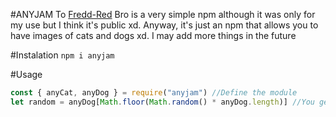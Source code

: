 #ANYJAM To [Fredd-Red](https://dsc.gg/freds)
Bro is a very simple npm although it was only for my use but I think it's public xd.
Anyway, it's just an npm that allows you to have images of cats and dogs xd.
I may add more things in the future

#Instalation
```npm i anyjam```

#Usage
```js
const { anyCat, anyDog } = require("anyjam") //Define the module
let random = anyDog[Math.floor(Math.random() * anyDog.length)] //You get an image of a dog or a cat in case you use "anyCat"



```